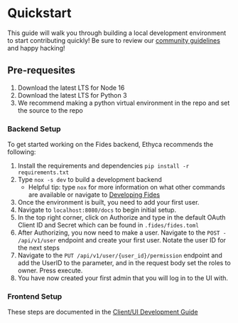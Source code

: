 # Quickstart

This guide will walk you through building a local development environment to start contributing quickly! Be sure to review our [community guidelines](https://docs.ethyca.com/fides/community/overview) and happy hacking!

## Pre-requesites

1. Download the latest LTS for Node 16
2. Download the latest LTS for Python 3
3. We recommend making a python virtual environment in the repo and set the source to the repo

### Backend Setup
To get started working on the Fides backend, Ethyca recommends the following:

1. Install the requirements and dependencies `pip install -r requirements.txt`
2. Type `nox -s dev` to build a development backend
   - Helpful tip: type `nox` for more information on what other commands are available or navigate to [Developing Fides](https://ethyca.github.io/fides/dev/development/developing_fides/)
3. Once the environment is built, you need to add your first user.
4. Navigate to `localhost:8080/docs` to begin initial setup.
5. In the top right corner, click on Authorize and type in the default OAuth Client ID and Secret which can be found in `.fides/fides.toml`
6. After Authorizing,  you now need to make a user. Navigate to the `POST - /api/v1/user` endpoint and create your first user. Notate the user ID for the next steps
7. Navigate to the `PUT /api/v1/user/{user_id}/permission` endpoint and add the UserID to the parameter, and in the request body set the roles to owner. Press execute.
8. You have now created your first admin that you will log in to the UI with. 

### Frontend Setup
These steps are documented in the [Client/UI Development Guide](https://ethyca.github.io/fides/dev/development/clients/)